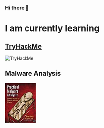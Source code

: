 ### Hi there 👋

<!--
**pwicz/pwicz** is a ✨ _special_ ✨ repository because its `README.md` (this file) appears on your GitHub profile.

Here are some ideas to get you started:

- 🔭 I’m currently working on ...
- 🌱 I’m currently learning ...
- 👯 I’m looking to collaborate on ...
- 🤔 I’m looking for help with ...
- 💬 Ask me about ...
- 📫 How to reach me: ...
- 😄 Pronouns: ...
- ⚡ Fun fact: ...
-->

# I am currently learning
## [TryHackMe](https://tryhackme.com/p/Moteke)
<img src="https://tryhackme-badges.s3.amazonaws.com/Moteke.png" alt="TryHackMe">

## Malware Analysis

[![Practical Malware Analysis book](/assets/malware-an-small.jpg)](https://nostarch.com/malware)
